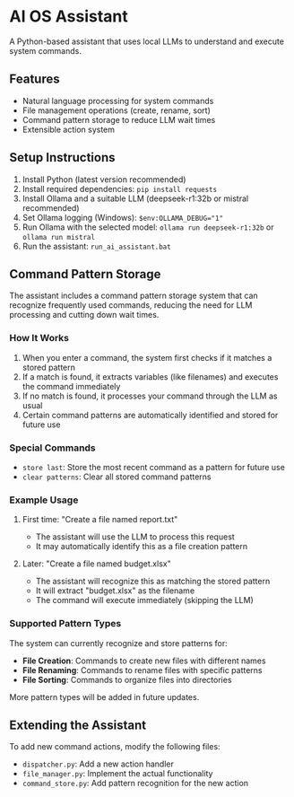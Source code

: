 # AI OS Assistant

A Python-based assistant that uses local LLMs to understand and execute system commands.

## Features

- Natural language processing for system commands
- File management operations (create, rename, sort)
- Command pattern storage to reduce LLM wait times
- Extensible action system

## Setup Instructions

1. Install Python (latest version recommended)
2. Install required dependencies: `pip install requests`
3. Install Ollama and a suitable LLM (deepseek-r1:32b or mistral recommended)
4. Set Ollama logging (Windows): `$env:OLLAMA_DEBUG="1"`
5. Run Ollama with the selected model: `ollama run deepseek-r1:32b` or `ollama run mistral`
6. Run the assistant: `run_ai_assistant.bat`

## Command Pattern Storage

The assistant includes a command pattern storage system that can recognize frequently used commands, reducing the need for LLM processing and cutting down wait times.

### How It Works

1. When you enter a command, the system first checks if it matches a stored pattern
2. If a match is found, it extracts variables (like filenames) and executes the command immediately
3. If no match is found, it processes your command through the LLM as usual
4. Certain command patterns are automatically identified and stored for future use

### Special Commands

- `store last`: Store the most recent command as a pattern for future use
- `clear patterns`: Clear all stored command patterns

### Example Usage

1. First time: "Create a file named report.txt"
   - The assistant will use the LLM to process this request
   - It may automatically identify this as a file creation pattern

2. Later: "Create a file named budget.xlsx"
   - The assistant will recognize this as matching the stored pattern
   - It will extract "budget.xlsx" as the filename
   - The command will execute immediately (skipping the LLM)

### Supported Pattern Types

The system can currently recognize and store patterns for:

- **File Creation**: Commands to create new files with different names
- **File Renaming**: Commands to rename files with specific patterns
- **File Sorting**: Commands to organize files into directories

More pattern types will be added in future updates.

## Extending the Assistant

To add new command actions, modify the following files:
- `dispatcher.py`: Add a new action handler
- `file_manager.py`: Implement the actual functionality
- `command_store.py`: Add pattern recognition for the new action